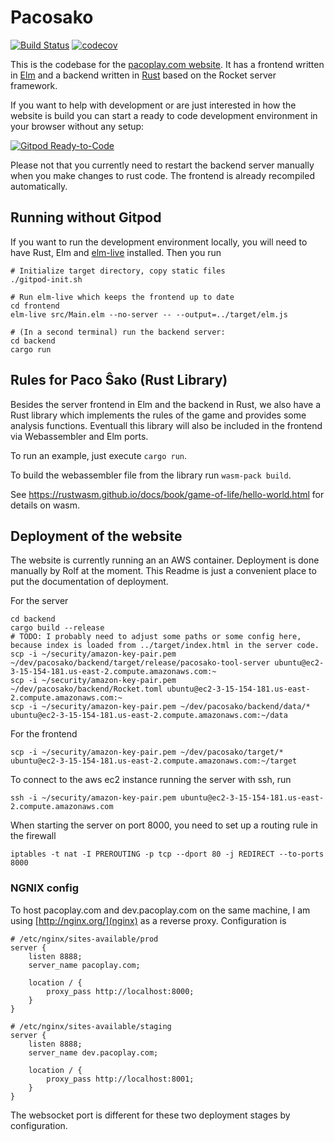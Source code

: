 # Pacosako

[![Build Status](https://travis-ci.com/kreibaum/pacosako.svg?branch=master)](https://travis-ci.com/kreibaum/pacosako)
[![codecov](https://codecov.io/gh/kreibaum/pacosako/branch/master/graph/badge.svg)](https://codecov.io/gh/kreibaum/pacosako)

This is the codebase for the [pacoplay.com website](http://pacoplay.com). It has a frontend written in
[Elm](https://elm-lang.org) and a backend written in [Rust](https://rust-lang.org) based on the
Rocket server framework.

If you want to help with development or are just interested in how the
website is build you can start a ready to code development environment in
your browser without any setup:

[![Gitpod Ready-to-Code](https://img.shields.io/badge/Gitpod-Ready--to--Code-blue?logo=gitpod)](https://gitpod.io/#https://github.com/kreibaum/pacosako)

Please not that you currently need to restart the backend server manually when
you make changes to rust code. The frontend is already recompiled automatically.

## Running without Gitpod

If you want to run the development environment locally, you will need to have
Rust, Elm and [elm-live](https://elm-live.com) installed. Then you run

    # Initialize target directory, copy static files
    ./gitpod-init.sh

    # Run elm-live which keeps the frontend up to date
    cd frontend
    elm-live src/Main.elm --no-server -- --output=../target/elm.js

    # (In a second terminal) run the backend server:
    cd backend
    cargo run

## Rules for Paco Ŝako (Rust Library)

Besides the server frontend in Elm and the backend in Rust, we also have a Rust
library which implements the rules of the game and provides some analysis
functions. Eventuall this library will also be included in the frontend via
Webassembler and Elm ports.

To run an example, just execute `cargo run`.

To build the webassembler file from the library run `wasm-pack build`.

See https://rustwasm.github.io/docs/book/game-of-life/hello-world.html for details on wasm.

## Deployment of the website

The website is currently running an an AWS container. Deployment is done
manually by Rolf at the moment. This Readme is just a convenient place to put
the documentation of deployment.

For the server

    cd backend
    cargo build --release
    # TODO: I probably need to adjust some paths or some config here, because index is loaded from ../target/index.html in the server code.
    scp -i ~/security/amazon-key-pair.pem ~/dev/pacosako/backend/target/release/pacosako-tool-server ubuntu@ec2-3-15-154-181.us-east-2.compute.amazonaws.com:~
    scp -i ~/security/amazon-key-pair.pem ~/dev/pacosako/backend/Rocket.toml ubuntu@ec2-3-15-154-181.us-east-2.compute.amazonaws.com:~
    scp -i ~/security/amazon-key-pair.pem ~/dev/pacosako/backend/data/* ubuntu@ec2-3-15-154-181.us-east-2.compute.amazonaws.com:~/data

For the frontend

    scp -i ~/security/amazon-key-pair.pem ~/dev/pacosako/target/* ubuntu@ec2-3-15-154-181.us-east-2.compute.amazonaws.com:~/target

To connect to the aws ec2 instance running the server with ssh, run

    ssh -i ~/security/amazon-key-pair.pem ubuntu@ec2-3-15-154-181.us-east-2.compute.amazonaws.com

When starting the server on port 8000, you need to set up a routing rule in the firewall

    iptables -t nat -I PREROUTING -p tcp --dport 80 -j REDIRECT --to-ports 8000

### NGNIX config

To host pacoplay.com and dev.pacoplay.com on the same machine, I am using
[http://nginx.org/](nginx) as a reverse proxy. Configuration is

    # /etc/nginx/sites-available/prod
    server {
        listen 8888;
        server_name pacoplay.com;

        location / {
            proxy_pass http://localhost:8000;
        }
    }

    # /etc/nginx/sites-available/staging
    server {
        listen 8888;
        server_name dev.pacoplay.com;

        location / {
            proxy_pass http://localhost:8001;
        }
    }

The websocket port is different for these two deployment stages by configuration.
